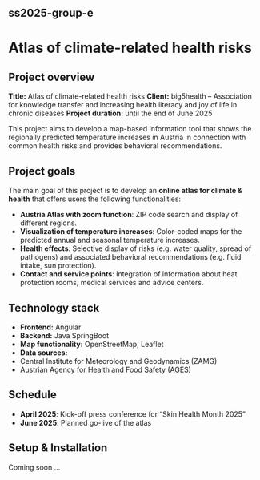 ## ss2025-group-e

# Atlas of climate-related health risks

## Project overview
**Title:** Atlas of climate-related health risks
**Client:** big5health – Association for knowledge transfer and increasing health literacy and joy of life in chronic diseases
**Project duration:** until the end of June 2025

This project aims to develop a map-based information tool that shows the regionally predicted temperature increases in Austria in connection with common health risks and provides behavioral recommendations.

## Project goals
The main goal of this project is to develop an **online atlas for climate & health** that offers users the following functionalities:

- **Austria Atlas with zoom function**: ZIP code search and display of different regions.
- **Visualization of temperature increases**: Color-coded maps for the predicted annual and seasonal temperature increases.
- **Health effects**: Selective display of risks (e.g. water quality, spread of pathogens) and associated behavioral recommendations (e.g. fluid intake, sun protection).
- **Contact and service points**: Integration of information about heat protection rooms, medical services and advice centers.

## Technology stack
- **Frontend:** Angular
- **Backend:** Java SpringBoot
- **Map functionality:** OpenStreetMap, Leaflet
- **Data sources:**
- Central Institute for Meteorology and Geodynamics (ZAMG)
- Austrian Agency for Health and Food Safety (AGES)

## Schedule
- **April 2025**: Kick-off press conference for “Skin Health Month 2025”
- **June 2025**: Planned go-live of the atlas

## Setup & Installation
Coming soon ...
